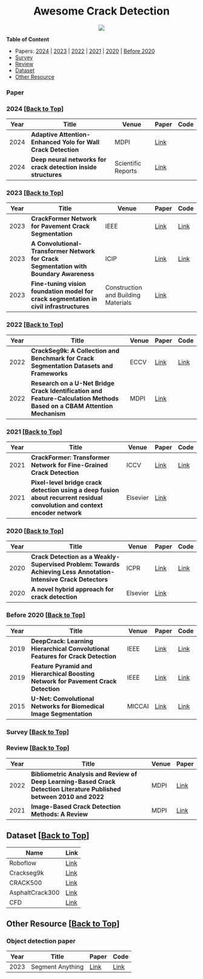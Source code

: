 <div align="center">    
    <h1>Awesome Crack Detection</h1>
    <a href="https://awesome.re"><img src="https://awesome.re/badge.svg"/></a>
</div>
<a name="Awesome-Crack-Detection"></a>

**Table of Content**

- Papers: [2024](#2024-back-to-top) | [2023](#2023-back-to-top) | [2022](#2022-back-to-top) | [2021](#2021-back-to-top) | [2020](#2020-back-to-top) | [Before 2020](#before-2020-back-to-top)
- [Survey](#survey-back-to-top)
- [Review](#review-paper-back-to-top)
- [Dataset](#dataset-back-to-top)
- [Other Resource](#other-resource-back-to-top)


### Paper
### 2024 [[Back to Top](#Awesome-Crack-Detection)]
| Year   | Title  | Venue |  Paper | Code  |
|-------|--------|--------|--------|-----------|
| 2024 | **Adaptive Attention-Enhanced Yolo for Wall Crack Detection** | MDPI| [Link](https://www.mdpi.com/2076-3417/14/17/7478) |   |
| 2024 | **Deep neural networks for crack detection inside structures** | Scientific Reports| [Link](https://www.nature.com/articles/s41598-024-54494-y#citeas) |   |

### 2023 [[Back to Top](#Awesome-Crack-Detection)]
| Year   | Title  | Venue |  Paper | Code  |
|-------|--------|--------|--------|-----------|
| 2023 | **CrackFormer Network for Pavement Crack Segmentation** | IEEE | [Link](https://ieeexplore.ieee.org/abstract/document/10109158) |[Link](https://github.com/LouisNUST/CrackFormer-II?tab=readme-ov-file)   |
| 2023 | **A Convolutional-Transformer Network for Crack Segmentation with Boundary Awareness** | ICIP | [Link](https://arxiv.org/abs/2302.11728) |[Link](https://github.com/HqiTao/CT-crackseg?tab=readme-ov-file)   |
| 2023 | **Fine-tuning vision foundation model for crack segmentation in civil infrastructures** | Construction and Building Materials | [Link](https://arxiv.org/abs/2312.04233) | |

### 2022 [[Back to Top](#Awesome-Crack-Detection)]
| Year   | Title  | Venue |  Paper | Code  |
|-------|--------|--------|--------|-----------|
| 2022 | **CrackSeg9k: A Collection and Benchmark for Crack Segmentation Datasets and Frameworks** | ECCV | [Link](https://link.springer.com/chapter/10.1007/978-3-031-25082-8_12) |[Link](https://github.com/Dhananjay42/crackseg9k?tab=readme-ov-file)   |
| 2022 | **Research on a U-Net Bridge Crack Identification and Feature-Calculation Methods Based on a CBAM Attention Mechanism** | MDPI |[Link](https://www.mdpi.com/2075-5309/12/10/1561)| |

### 2021 [[Back to Top](#Awesome-Crack-Detection)]
| Year   | Title  | Venue |  Paper | Code  |
|-------|--------|--------|--------|-----------|
| 2021 | **CrackFormer: Transformer Network for Fine-Grained Crack Detection** | ICCV | [Link](https://openaccess.thecvf.com//content/ICCV2021/papers/Liu_CrackFormer_Transformer_Network_for_Fine-Grained_Crack_Detection_ICCV_2021_paper.pdf) |[Link](https://github.com/LouisNUST/CrackFormer-II)   |
| 2021 | **Pixel-level bridge crack detection using a deep fusion about recurrent residual convolution and context encoder network**| Elsevier| [Link](https://www.sciencedirect.com/science/article/abs/pii/S0263224121001937) |   |

### 2020 [[Back to Top](#Awesome-Crack-Detection)]
| Year   | Title  | Venue |  Paper | Code  |
|-------|--------|--------|--------|-----------|
| 2020 | **Crack Detection as a Weakly-Supervised Problem: Towards Achieving Less Annotation-Intensive Crack Detectors** | ICPR| [Link](https://arxiv.org/abs/2011.02208) | [Link](https://github.com/hitachi-rd-cv/weakly-sup-crackdet?tab=readme-ov-file) |
| 2020 | **A novel hybrid approach for crack detection** | Elsevier| [Link](https://www.sciencedirect.com/science/article/abs/pii/S0031320320302776) |   |

### Before 2020 [[Back to Top](#Awesome-Crack-Detection)]
| Year   | Title  | Venue |  Paper | Code  |
|-------|--------|--------|--------|-----------|
| 2019 | **DeepCrack: Learning Hierarchical Convolutional Features for Crack Detection** | IEEE | [Link](https://ieeexplore.ieee.org/document/8517148) |[Link](https://github.com/yhlleo/DeepCrack)   |
| 2019 | **Feature Pyramid and Hierarchical Boosting Network for Pavement Crack Detection** | IEEE | [Link](https://arxiv.org/pdf/1901.06340v2) |[Link](https://github.com/fyangneil/pavement-crack-detection)   |
| 2015 | **U-Net: Convolutional Networks for Biomedical Image Segmentation** | MICCAI | [Link](https://arxiv.org/pdf/1901.06340v2) |[Link](https://github.com/labmlai/annotated_deep_learning_paper_implementations)   |

### Survey [[Back to Top](#Awesome-Crack-Detection)]



### Review [[Back to Top](#Awesome-Crack-Detection)]

| Year   | Title  | Venue |  Paper |
|-------|--------|--------|--------|
| 2022 | **Bibliometric Analysis and Review of Deep Learning-Based Crack Detection Literature Published between 2010 and 2022** | MDPI| [Link](https://www.mdpi.com/2075-5309/12/4/432) |  Link |
| 2021 | **Image-Based Crack Detection Methods: A Review** | MDPI | [Link](https://www.mdpi.com/2412-3811/6/8/115) |  Link |

## Dataset [[Back to Top](#Awesome-Crack-Detection)]

| Name  | Link|
|-------|--------|
| Roboflow |[Link](https://docs.ultralytics.com/zh/datasets/segment/crack-seg/) |
| Crackseg9k |[Link](https://dataverse.harvard.edu/dataset.xhtml?persistentId=doi:10.7910/DVN/EGIEBY) |   
| CRACK500 |[Link](https://github.com/guoguolord/CrackDataset) |   
| AsphaltCrack300 |[Link](https://github.com/guoguolord/CrackDataset) |  
| CFD |[Link](https://github.com/guoguolord/CrackDataset) |  

## Other Resource [[Back to Top](#Awesome-Crack-Detection)]
### Object detection paper
| Year   | Title  |  Paper | Code |
|-------|-------|--------|--------|
|2023 |Segment Anything | [Link](https://scontent-xsp1-3.xx.fbcdn.net/v/t39.2365-6/10000000_900554171201033_1602411987825904100_n.pdf?_nc_cat=100&ccb=1-7&_nc_sid=3c67a6&_nc_ohc=jEiB8t3RnHMQ7kNvgFCjWsz&_nc_ht=scontent-xsp1-3.xx&_nc_gid=AQZD8ajGuliNGqLEZN7IwCE&oh=00_AYDXXwbcbSHV6ZP9PmWCGZTLuI8oQXCKrncHh67KTy591g&oe=6705ED27)| [Link](https://github.com/facebookresearch/segment-anything)|
